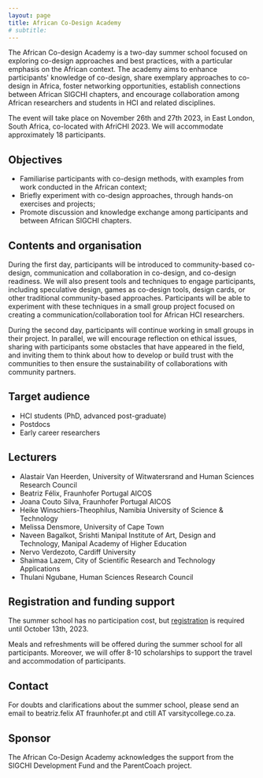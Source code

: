 ```yaml
---
layout: page
title: African Co-Design Academy
# subtitle: 
---
```



The African Co-design Academy is a two-day summer school focused on exploring co-design approaches and best practices, with a particular emphasis on the African context. The academy aims to enhance participants' knowledge of co-design, share exemplary approaches to co-design in Africa, foster networking opportunities, establish connections between African SIGCHI chapters, and encourage collaboration among African researchers and students in HCI and related disciplines.

The event will take place on November 26th and 27th 2023, in East London, South Africa, co-located with AfriCHI 2023. We will accommodate approximately 18 participants.

## Objectives

- Familiarise participants with co-design methods, with examples from work conducted in the African context;
- Briefly experiment with co-design approaches, through hands-on exercises and projects;
- Promote discussion and knowledge exchange among participants and between African SIGCHI chapters.

## Contents and organisation

During the first day, participants will be introduced to community-based co-design, communication and collaboration in co-design, and co-design readiness. We will also present tools and techniques to engage participants, including speculative design, games as co-design tools, design cards, or other traditional community-based approaches. Participants will be able to experiment with these techniques in a small group project focused on creating a communication/collaboration tool for African HCI researchers. 

During the second day, participants will continue working in small groups in their project. In parallel, we will encourage reflection on ethical issues, sharing with participants some obstacles that have appeared in the field, and inviting them to think about how to develop or build trust with the communities to then ensure the sustainability of collaborations with community partners.

## Target audience

- HCI students (PhD, advanced post-graduate)
- Postdocs
- Early career researchers

## Lecturers

- Alastair Van Heerden, University of Witwatersrand and Human Sciences Research Council
- Beatriz Félix, Fraunhofer Portugal AICOS
- Joana Couto Silva, Fraunhofer Portugal AICOS
- Heike Winschiers-Theophilus, Namibia University of Science & Technology
- Melissa Densmore, University of Cape Town
- Naveen Bagalkot, Srishti Manipal Institute of Art, Design and Technology, Manipal Academy of Higher Education
- Nervo Verdezoto, Cardiff University
- Shaimaa Lazem, City of Scientific Research and Technology Applications
- Thulani Ngubane, Human Sciences Research Council

## Registration and funding support

The summer school has no participation cost, but [registration](https://forms.gle/utuAmGL9yYgbFZg87) is required until October 13th, 2023. 

Meals and refreshments will be offered during the summer school for all participants. Moreover, we will offer 8-10 scholarships to support the travel and accommodation of participants.

## Contact
For doubts and clarifications about the summer school, please send an email to beatriz.felix AT fraunhofer.pt and ctill AT varsitycollege.co.za.


## Sponsor
The African Co-Design Academy acknowledges the support from the SIGCHI Development Fund and the ParentCoach project.